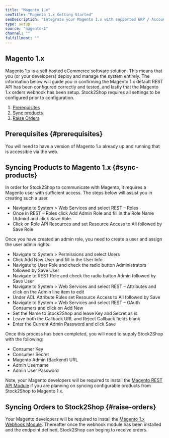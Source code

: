 ```yaml
---
title: "Magento 1.x"
seoTitle: "Magento 1.x Getting Started"
seoDescription: "Integrate your Magento 1.x with supported ERP / Accounting Systems and 3rd Party Logistics services through Stock2Shop"
type: setup
source: "magento-1"
channel: ""
fulfillment: ""
---
```


## Magento 1.x
Magento 1.x is a self hosted eCommerce software solution. This means that you (or your developers) deploy and manage the system entirely.
The information below will guide you in confirming the Magento 1.x default REST API has been configured correctly and tested, 
and lastly that the Magento 1.x orders webhook has been setup. Stock2Shop requires all settings to be configured prior to configuration.

1. [Prerequisites](#prerequisites) 
2. [Sync products](#sync-products) 
3. [Raise Orders](#raise-orders) 

## Prerequisites {#prerequisites}
You will need to have a version of Magento 1.x already up and running that is accessible via the web.

## Syncing Products to Magento 1.x {#sync-products}
In order for Stock2Shop to communicate with Magento, it requires a Magento user with sufficient access. The steps below will assist you in creating such a user.

- Navigate to System > Web Services and select REST – Roles 
- Once in REST – Roles click Add Admin Role and fill in the Role Name (Admin) and click Save Role
- Click on Role API Resources and set Resource Access to All followed by Save Role

Once you have created an admin role, you need to create a user and assign the user admin rights:

- Navigate to System > Permissions and select Users 
- Click Add New User and fill in the User Info
- Navigate to User Role and check the radio button Administrators followed by Save User
- Navigate to REST Role and check the radio button Admin followed by Save User
- Navigate to System > Web Services and select REST – Attributes and click on the Admin line item to edit
- Under ACL Attribute Rules set Resource Access to All followed by Save
- Navigate to System > Web Services and select REST – OAuth Consumers and click on Add New 
- Set the Name to Stock2Shop and leave Key and Secret as is 
- Leave both the Callback URL and Reject Callback fields blank 
- Enter the Current Admin Password and click Save

Once this process has been completed, you will need to supply Stock2Shop with the following:

- Consumer Key
- Consumer Secret
- Magento Admin (Backend) URL
- Admin Username
- Admin User Password

Note, your Magento developers will be required to install the [Magento REST API Module](https://github.com/stock2shop/magento_module_rest "Stock2Shop Magento REST API Module") if you are planning on syncing configurable products from Stock2Shop to Magento 1.x. 

## Syncing Orders to Stock2Shop {#raise-orders}
Your Magento developers will be required to install the [Magento 1.x Webhook Module](https://github.com/stock2shop/magento_module_webhook "Stock2Shop Magento 1.x Webhook Module"). Thereafter once the webhook module has been installed and the endpoint defined, Stock2Shop can beging to receive orders.